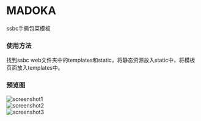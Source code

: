 # MADOKA
ssbc手撕包菜模板  
### 使用方法
找到ssbc web文件夹中的templates和static，将静态资源放入static中，将模板页面放入templates中。
### 预览图
![screenshot1](https://github.com/beilunyang/MADOKA/raw/master/screenshots/Screenshot1.png)  
![screenshot2](https://github.com/beilunyang/MADOKA/raw/master/screenshots/Screenshot2.png)  
![screenshot3](https://github.com/beilunyang/MADOKA/raw/master/screenshots/Screenshot3.png)
